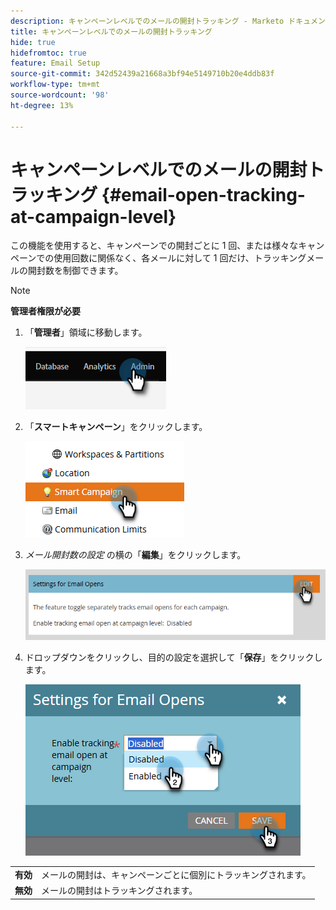 ```yaml
---
description: キャンペーンレベルでのメールの開封トラッキング - Marketo ドキュメント – 製品ドキュメント
title: キャンペーンレベルでのメールの開封トラッキング
hide: true
hidefromtoc: true
feature: Email Setup
source-git-commit: 342d52439a21668a3bf94e5149710b20e4ddb83f
workflow-type: tm+mt
source-wordcount: '98'
ht-degree: 13%

---
```


# キャンペーンレベルでのメールの開封トラッキング {#email-open-tracking-at-campaign-level}

この機能を使用すると、キャンペーンでの開封ごとに 1 回、または様々なキャンペーンでの使用回数に関係なく、各メールに対して 1 回だけ、トラッキングメールの開封数を制御できます。

>[!NOTE]
>
>**管理者権限が必要**

1. 「**管理者**」領域に移動します。

   ![](assets/email-open-tracking-at-campaign-level-1.png)

1. 「**スマートキャンペーン**」をクリックします。

   ![](assets/email-open-tracking-at-campaign-level-2.png)

1. _メール開封数の設定_ の横の「**編集**」をクリックします。

   ![](assets/email-open-tracking-at-campaign-level-3.png)

1. ドロップダウンをクリックし、目的の設定を選択して「**保存**」をクリックします。

   ![](assets/email-open-tracking-at-campaign-level-4.png)

<table><tbody>
  <tr>
    <td><b>有効</b></td>
    <td>メールの開封は、キャンペーンごとに個別にトラッキングされます。</td>
  </tr>
  <tr>
    <td><b>無効</b></td>
    <td>メールの開封はトラッキングされます。</td>
  </tr>
</tbody>
</table>
